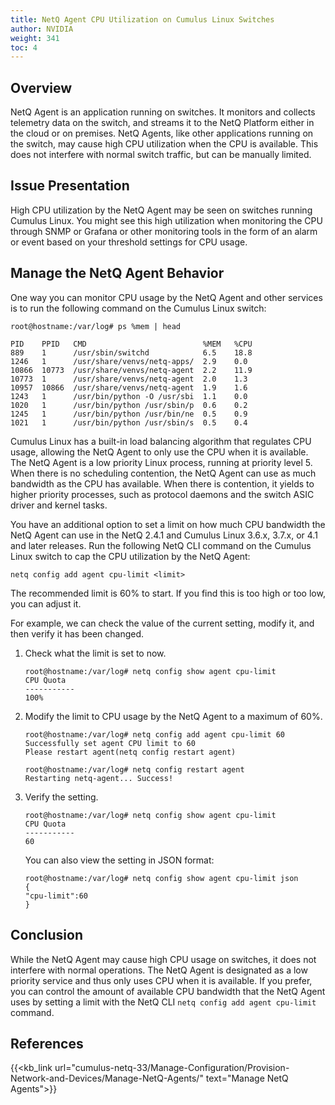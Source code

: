 ```yaml
---
title: NetQ Agent CPU Utilization on Cumulus Linux Switches
author: NVIDIA
weight: 341
toc: 4
---
```


## Overview

NetQ Agent is an application running on switches. It monitors and collects telemetry data on the switch, and streams it to the NetQ Platform either in the cloud or on premises. NetQ Agents, like other applications running on the switch, may cause high CPU utilization when the CPU is available. This does not interfere with normal switch traffic, but can be manually limited.

## Issue Presentation

High CPU utilization by the NetQ Agent may be seen on switches running Cumulus Linux. You might see this high utilization when monitoring the CPU through SNMP or Grafana or other monitoring tools in the form of an alarm or event based on your threshold settings for CPU usage.

## Manage the NetQ Agent Behavior

One way you can monitor CPU usage by the NetQ Agent and other services is to run the following command on the Cumulus Linux switch:

    root@hostname:/var/log# ps %mem | head
    
    PID    PPID   CMD                          %MEM   %CPU
    889    1      /usr/sbin/switchd            6.5    18.8
    1246   1      /usr/share/venvs/netq-apps/  2.9    0.0
    10866  10773  /usr/share/venvs/netq-agent  2.2    11.9
    10773  1      /usr/share/venvs/netq-agent  2.0    1.3
    10957  10866  /usr/share/venvs/netq-agent  1.9    1.6
    1243   1      /usr/bin/python -O /usr/sbi  1.1    0.0
    1020   1      /usr/bin/python /usr/sbin/p  0.6    0.2
    1245   1      /usr/bin/python /usr/bin/ne  0.5    0.9
    1021   1      /usr/bin/python /usr/sbin/s  0.5    0.4

Cumulus Linux has a built-in load balancing algorithm that regulates CPU usage, allowing the NetQ Agent to only use the CPU when it is available. The NetQ Agent is a low priority Linux process, running at priority level 5. When there is no scheduling contention, the NetQ Agent can use as much bandwidth as the CPU has available. When there is contention, it yields to higher priority processes, such as protocol daemons and the switch ASIC driver and kernel tasks.

You have an additional option to set a limit on how much CPU bandwidth the NetQ Agent can use in the NetQ 2.4.1 and Cumulus Linux 3.6.x, 3.7.x, or 4.1 and later releases. Run the following NetQ CLI command on the Cumulus Linux switch to cap the CPU utilization by the NetQ Agent:

    netq config add agent cpu-limit <limit>

The recommended limit is 60% to start. If you find this is too high or too low, you can adjust it.

For example, we can check the value of the current setting, modify it, and then verify it has been changed.

1.  Check what the limit is set to now.

        root@hostname:/var/log# netq config show agent cpu-limit
        CPU Quota
        -----------
        100%

2.  Modify the limit to CPU usage by the NetQ Agent to a maximum of
    60%.  

        root@hostname:/var/log# netq config add agent cpu-limit 60
        Successfully set agent CPU limit to 60
        Please restart agent(netq config restart agent)
        
        root@hostname:/var/log# netq config restart agent
        Restarting netq-agent... Success!

3.  Verify the setting.

        root@hostname:/var/log# netq config show agent cpu-limit
        CPU Quota
        -----------
        60

    You can also view the setting in JSON format:

        root@hostname:/var/log# netq config show agent cpu-limit json
        {
        "cpu-limit":60
        }

## Conclusion

While the NetQ Agent may cause high CPU usage on switches, it does not interfere with normal operations. The NetQ Agent is designated as a low priority service and thus only uses CPU when it is available. If you  prefer, you can control the amount of available CPU bandwidth that the NetQ Agent uses by setting a limit with the NetQ CLI `netq config add agent cpu-limit` command.

## References

{{<kb_link url="cumulus-netq-33/Manage-Configuration/Provision-Network-and-Devices/Manage-NetQ-Agents/" text="Manage NetQ Agents">}}
